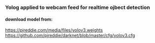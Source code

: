 ### Yolog applied to webcam feed for realtime ojbect detection
#### download model from:
https://pjreddie.com/media/files/yolov3.weights
https://github.com/pjreddie/darknet/blob/master/cfg/yolov3.cfg
